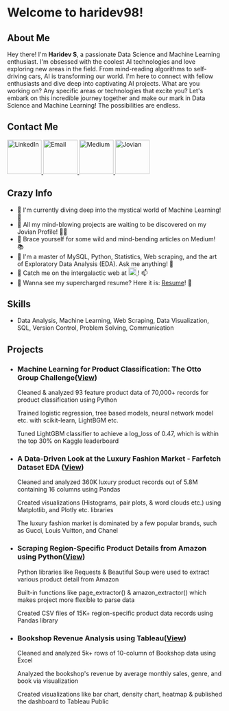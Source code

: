 # Welcome to haridev98!

## About Me
Hey there! I'm **Haridev S**, a passionate Data Science and Machine Learning enthusiast. I'm obsessed with the coolest AI technologies and love exploring new areas in the field. From mind-reading algorithms to self-driving cars, AI is transforming our world. I'm here to connect with fellow enthusiasts and dive deep into captivating AI projects. What are you working on? Any specific areas or technologies that excite you? Let's embark on this incredible journey together and make our mark in Data Science and Machine Learning! The possibilities are endless.



<h2>Contact Me</h2>
<div class="contact-icons">
  <a href="https://www.linkedin.com/in/haridevsivaraman/" target="_blank">
    <img src="https://i.imgur.com/H2eKNDR.png" alt="LinkedIn" width="80" height="80">
  </a>
  <a href="mailto:haridevsivaraman@gmail.com" target="_blank">
    <img src="https://i.imgur.com/foGoHat.jpg" alt="Email" width="80" height="80">
  </a>
  <a href="https://haridevsivaraman.medium.com/" target="_blank">
    <img src="https://i.imgur.com/qz2sb29.png" alt="Medium" width="80" height="80">
  </a>
  <a href="https://jovian.com/haridev5041998" target="_blank">
    <img src="https://i.imgur.com/Oylmogo.png" alt="Jovian" width="80" height="80">
  </a>
</div>

<body>
  <h2>Crazy Info</h2>
  <ul>
    <li>🌟 I'm currently diving deep into the mystical world of Machine Learning! 🌱</li>
    <li>🚀 All my mind-blowing projects are waiting to be discovered on my Jovian Profile! 👨‍💻</li>
    <li>📝 Brace yourself for some wild and mind-bending articles on Medium! 📚</li>
    <li>💬 I'm a master of MySQL, Python, Statistics, Web scraping, and the art of Exploratory Data Analysis (EDA). Ask me anything! 💪</li>
    <li>📧 Catch me on the intergalactic web at   <a href="mailto:haridevsivaraman@gmail.com" target="_blank">
    <img src="https://i.imgur.com/foGoHat.jpg" alt="Email" width="18" height="18">
  </a>! 📫</li>
    <li>📄 Wanna see my supercharged resume? Here it is: <a href="https://drive.google.com/file/d/1ztrlJguJeijv5PmSXwXZ0gwBwxEp6Mbc/view?usp=sharing">Resume</a>! 🚀</li>
  </ul>
</body>

  <h2>Skills</h2>
<ul><li>Data Analysis, Machine Learning, Web Scraping, Data Visualization, SQL, Version Control, Problem Solving, Communication</li></ul>

<h2>Projects</h2>
  <ul>
    <li>
      <h3>Machine Learning for Product Classification: The Otto Group Challenge(<a href="https://jovian.com/haridev5041998/otto-group-product-classification-challenge-improving-product-classification-accuracy-with">View</a>)</h3>
      <p>Cleaned & analyzed 93 feature product data of 70,000+ records for product classification using Python</p>
      <p>Trained logistic regression, tree based models, neural network model etc. with scikit-learn, LightBGM etc.</p>
      <p>Tuned LightGBM classifier to achieve a log_loss of 0.47, which is within the top 30% on Kaggle leaderboard</p>
         </li>
    <li>
      <h3>A Data-Driven Look at the Luxury Fashion Market - Farfetch Dataset EDA (<a href="https://jovian.com/haridev5041998/an-exploratory-data-analysis-of-farfetch">View</a>)</h3>
      <p>Cleaned and analyzed 360K luxury product records out of 5.8M containing 16 columns using Pandas</p>
      <p>Created visualizations (Histograms, pair plots, & word clouds etc.) using Matplotlib, and Plotly etc. libraries</p>
      <p>The luxury fashion market is dominated by a few popular brands, such as Gucci, Louis Vuitton, and Chanel</p>
         </li>
    <li>
      <h3>Scraping Region-Specific Product Details from Amazon using Python(<a href="https://jovian.com/outlink?url=https%3A%2F%2Fjovian.ai%2Fharidev5041998%2Fscraping-region-specific-product-details-from-amazon-using-python%2Fv%2F150">View</a>)</h3>
      <p>Python libraries like Requests & Beautiful Soup were used to extract various product detail from Amazon</p>
      <p>Built-in functions like page_extractor() & amazon_extractor() which makes project more flexible to parse data</p>
      <p>Created CSV files of 15K+ region-specific product data records using Pandas library</p>
         </li>
    <li>
      <h3>Bookshop Revenue Analysis using Tableau(<a href="https://public.tableau.com/app/profile/haridev.s3100/viz/Bookstore-Dashboard_16886451602710/Dashboard">View</a>)</h3>
      <p>Cleaned and analyzed 5k+ rows of 10-column of Bookshop data using Excel</p>
      <p>Analyzed the bookshop's revenue by average monthly sales, genre, and book via visualization</p>
      <p>Created visualizations like bar chart, density chart, heatmap & published the dashboard to Tableau Public</p>
          </li>
  </ul>


